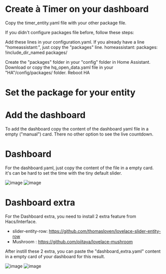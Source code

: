 # Create à Timer on your dashboard
Copy the timer_entity.yaml file with your other package file.

If you didn't configure packages file before, follow these steps:

Add these lines in your configuration.yaml. If you already have a line "homeassistant:", just copy the "packages" line.
homeassistant:
  packages: !include_dir_named packages/

Create the "packages" folder in your "config" folder in Home Assistant.
Download or copy the hq_open_data.yaml file in your "HA"/config/packages/ folder.
Reboot HA

# Set the package for your entity

# Add the dashboard

To add the dashboard copy the content of the dashboard yaml file in a empty ("manual") card. There no other option to see the live countdown.

# Dashboard 

For the dashboard.yaml, just copy the content of the file in a empty card. it's can be hard to set the time with the tiny default slider.

![image](https://user-images.githubusercontent.com/31359825/218279715-9d760285-e79a-4b25-8a46-cf1224ab9b91.png)
![image](https://user-images.githubusercontent.com/31359825/218279761-6bc61093-8318-4b82-9f45-b01a5761827a.png)

# Dashboard extra

For the Dashboard extra, you need to install 2 extra feature from Hacs/Interface.
- slider-entity-row: https://github.com/thomasloven/lovelace-slider-entity-row
- Mushroom : https://github.com/piitaya/lovelace-mushroom

After instill these 2  extra, you can paste the "dashboard_extra.yaml" content in a empty card of your dashboard for this result.

![image](https://user-images.githubusercontent.com/31359825/218279735-50206f8b-a52d-4f25-aa52-6dfcb27b269b.png)
![image](https://user-images.githubusercontent.com/31359825/218279774-6e0be5d7-dcc3-45cc-850c-6968e9632077.png)
